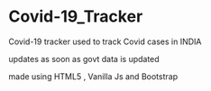 # Covid-19_Tracker

Covid-19 tracker used to track Covid cases in INDIA

updates as soon as govt data is updated

made using HTML5 ,  Vanilla Js and Bootstrap
